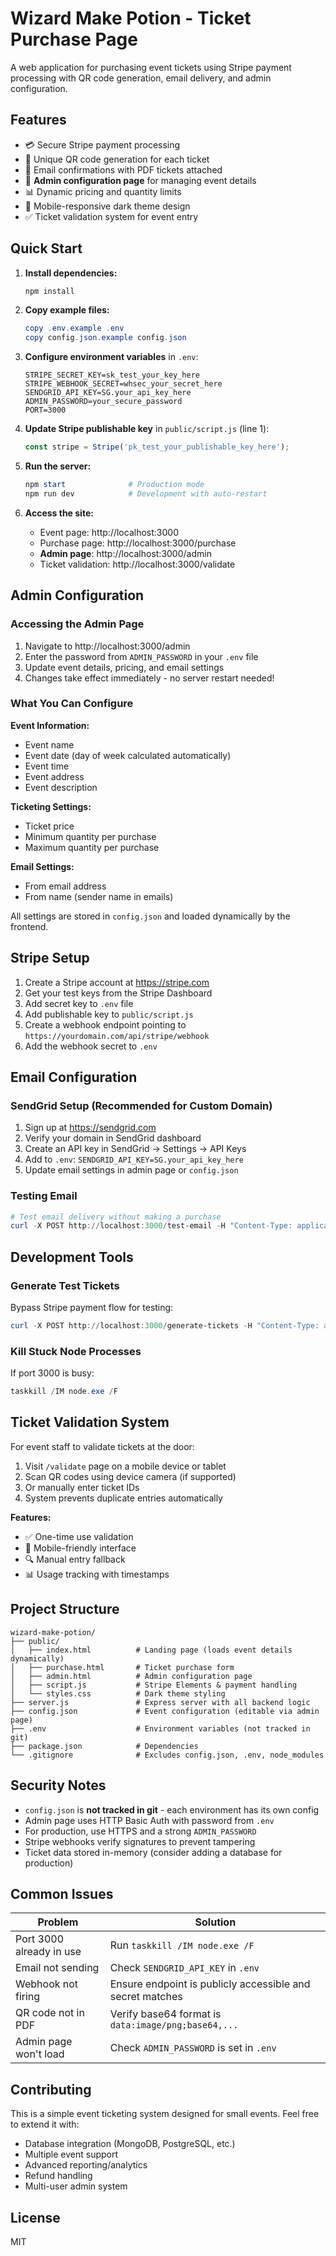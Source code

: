 # Wizard Make Potion - Ticket Purchase Page

A web application for purchasing event tickets using Stripe payment processing with QR code generation, email delivery, and admin configuration.

## Features

- 💳 Secure Stripe payment processing
- 🎫 Unique QR code generation for each ticket
- 📧 Email confirmations with PDF tickets attached
- 🔧 **Admin configuration page** for managing event details
- 📊 Dynamic pricing and quantity limits
- 🎨 Mobile-responsive dark theme design
- ✅ Ticket validation system for event entry

## Quick Start

1. **Install dependencies:**
   ```powershell
   npm install
   ```

2. **Copy example files:**
   ```powershell
   copy .env.example .env
   copy config.json.example config.json
   ```

3. **Configure environment variables** in `.env`:
   ```env
   STRIPE_SECRET_KEY=sk_test_your_key_here
   STRIPE_WEBHOOK_SECRET=whsec_your_secret_here
   SENDGRID_API_KEY=SG.your_api_key_here
   ADMIN_PASSWORD=your_secure_password
   PORT=3000
   ```

4. **Update Stripe publishable key** in `public/script.js` (line 1):
   ```javascript
   const stripe = Stripe('pk_test_your_publishable_key_here');
   ```

5. **Run the server:**
   ```powershell
   npm start              # Production mode
   npm run dev            # Development with auto-restart
   ```

6. **Access the site:**
   - Event page: http://localhost:3000
   - Purchase page: http://localhost:3000/purchase
   - **Admin page**: http://localhost:3000/admin
   - Ticket validation: http://localhost:3000/validate

## Admin Configuration

### Accessing the Admin Page

1. Navigate to http://localhost:3000/admin
2. Enter the password from `ADMIN_PASSWORD` in your `.env` file
3. Update event details, pricing, and email settings
4. Changes take effect immediately - no server restart needed!

### What You Can Configure

**Event Information:**
- Event name
- Event date (day of week calculated automatically)
- Event time
- Event address
- Event description

**Ticketing Settings:**
- Ticket price
- Minimum quantity per purchase
- Maximum quantity per purchase

**Email Settings:**
- From email address
- From name (sender name in emails)

All settings are stored in `config.json` and loaded dynamically by the frontend.

## Stripe Setup

1. Create a Stripe account at https://stripe.com
2. Get your test keys from the Stripe Dashboard
3. Add secret key to `.env` file
4. Add publishable key to `public/script.js`
5. Create a webhook endpoint pointing to `https://yourdomain.com/api/stripe/webhook`
6. Add the webhook secret to `.env`

## Email Configuration

### SendGrid Setup (Recommended for Custom Domain)

1. Sign up at https://sendgrid.com
2. Verify your domain in SendGrid dashboard
3. Create an API key in SendGrid → Settings → API Keys
4. Add to `.env`: `SENDGRID_API_KEY=SG.your_api_key_here`
5. Update email settings in admin page or `config.json`

### Testing Email

```powershell
# Test email delivery without making a purchase
curl -X POST http://localhost:3000/test-email -H "Content-Type: application/json" -d "{\"email\":\"your@email.com\"}"
```

## Development Tools

### Generate Test Tickets

Bypass Stripe payment flow for testing:

```powershell
curl -X POST http://localhost:3000/generate-tickets -H "Content-Type: application/json" -d "{\"email\":\"test@example.com\",\"quantity\":2}"
```

### Kill Stuck Node Processes

If port 3000 is busy:

```powershell
taskkill /IM node.exe /F
```

## Ticket Validation System

For event staff to validate tickets at the door:

1. Visit `/validate` page on a mobile device or tablet
2. Scan QR codes using device camera (if supported)
3. Or manually enter ticket IDs
4. System prevents duplicate entries automatically

**Features:**
- ✅ One-time use validation
- 📱 Mobile-friendly interface
- 🔍 Manual entry fallback
- 📊 Usage tracking with timestamps

## Project Structure

```
wizard-make-potion/
├── public/
│   ├── index.html          # Landing page (loads event details dynamically)
│   ├── purchase.html       # Ticket purchase form
│   ├── admin.html          # Admin configuration page
│   ├── script.js           # Stripe Elements & payment handling
│   └── styles.css          # Dark theme styling
├── server.js               # Express server with all backend logic
├── config.json             # Event configuration (editable via admin page)
├── .env                    # Environment variables (not tracked in git)
├── package.json            # Dependencies
└── .gitignore              # Excludes config.json, .env, node_modules
```

## Security Notes

- `config.json` is **not tracked in git** - each environment has its own config
- Admin page uses HTTP Basic Auth with password from `.env`
- For production, use HTTPS and a strong `ADMIN_PASSWORD`
- Stripe webhooks verify signatures to prevent tampering
- Ticket data stored in-memory (consider adding a database for production)

## Common Issues

| Problem | Solution |
|---------|----------|
| Port 3000 already in use | Run `taskkill /IM node.exe /F` |
| Email not sending | Check `SENDGRID_API_KEY` in `.env` |
| Webhook not firing | Ensure endpoint is publicly accessible and secret matches |
| QR code not in PDF | Verify base64 format is `data:image/png;base64,...` |
| Admin page won't load | Check `ADMIN_PASSWORD` is set in `.env` |

## Contributing

This is a simple event ticketing system designed for small events. Feel free to extend it with:

- Database integration (MongoDB, PostgreSQL, etc.)
- Multiple event support
- Advanced reporting/analytics
- Refund handling
- Multi-user admin system

## License

MIT
